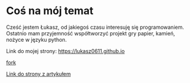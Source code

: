 # Coś na mój temat
Cześć jestem Łukasz, od jakiegoś czasu interesuję się programowaniem. Ostatnio mam przyjemność współtworzyć projekt gry papier, kamień, nożyce w języku python.

Link do mojej strony:
https://lukasz0611.github.io

[fork](https://github.com/Lukasz0611/research_fork)

[Link do strony z artykułem](https://paperswithcode.com/paper/data-efficient-multimodal-fusion-on-a-single#code)
